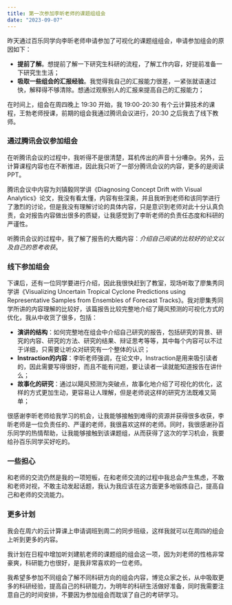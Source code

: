 ```yaml
---
title: 第一次参加李昕老师的课题组组会
date: "2023-09-07"
---
```


昨天通过百乐同学向李昕老师申请参加了可视化的课题组组会，申请参加组会的原因如下：

- **提前了解**。想提前了解一下研究生科研的流程，了解工作内容，好提前准备一下研究生生活；
- **吸取一些组会的汇报经验**。我觉得我自己的汇报能力很差，一紧张就语速过快，解释得不够清除。想通过观察别人的汇报来提高自己的汇报能力；

在时间上，组会在周四晚上 19:30 开始，我 19:00-20:30 有个云计算技术的课程，王勃老师授课，前期的组会我通过腾讯会议进行，20:30 之后我去了线下教师。

### 通过腾讯会议参加组会

在听腾讯会议的过程中，我听得不是很清楚，耳机传出的声音十分嘈杂。另外，云计算课程内容也在不断推进，因此我只听了一部分腾讯会议的内容，更多的是阅读PPT。

腾讯会议中内容为刘镇毅同学讲《Diagnosing Concept Drift with Visual Analytics》论文，我没有看太懂，内容有些深奥，并且我听到老师和该同学进行了激烈的讨论，但是我没有理解讨论的具体内容，只是意识到老师对此十分认真负责，会对报告内容做出很多的质疑，让我感觉到了李昕老师的负责任态度和科研的严谨性。

听腾讯会议的过程中，我了解了报告的大概内容：*介绍自己阅读的比较好的论文以及自己的思考收获*。

### 线下参加组会

下课后，还有一位同学要进行介绍，因此我很快赶到了教室，现场听取了廖集秀同学讲《Visualizing Uncertain Tropical Cyclone Predictions using Representative Samples from Ensembles of Forecast Tracks》。我对廖集秀同学所讲的内容理解的比较好，该篇报告比较完整地介绍了飓风预测的可视化方式的优化，我从中收货了很多，包括：

- **演讲的结构**：如何完整地在组会中介绍自己研究的报告，包括研究的背景、研究的内容、研究的方法、研究的结果、辩证思考等等，其中每个内容可以不过于详细，只需要让听众对研究有一个整体的认识；
- **Instraction的内容**：李昕老师强调，在论文中，Instraction是用来吸引读者的，因此需要写得很好，而且不能有问题，要让读者一读就能知道报告在讲什么；
- **故事化的研究**：通过以飓风预测为突破点，故事化地介绍了可视化的优化，这样的方式更加生动，更容易让人理解，但是老师说这样的研究方法既难又简单；

很感谢李昕老师给我学习的机会，让我能够接触到难得的资源并获得很多收获，李昕老师是一位负责任的、严谨的老师，我很喜欢这样的老师。同时，我很感谢孙百乐同学的热情帮助，让我能够接触到该课题组，从而获得了这次的学习机会，我要给孙百乐同学买好吃的。

### 一些担心

和老师的交流仍然是我的一项短板，在和老师交流的过程中我总会产生焦虑，不敢和老师对视，不敢主动发起话题，我认为我应该在这方面更多地锻炼自己，提高自己和老师的交流能力。

### 更多计划

我会在周六的云计算课上申请调班到周二的同步班级，这样我就可以在周四的组会上听到更多的内容。

我计划在日程中增加听刘建航老师的课题组的组会这一项，因为刘老师的性格非常豪爽，科研能力也很好，是我非常喜欢的一位老师。

我希望多参加不同组会了解不同科研方向的组会内容，博览众家之长，从中吸取更多的科研经验，提高自己的科研能力，为明年的科研生活做好准备，同时我需要注意自己的时间安排，不要因为参加组会而耽误了自己的考研学习。

